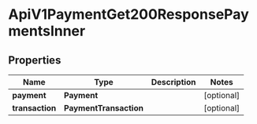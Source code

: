 

# ApiV1PaymentGet200ResponsePaymentsInner


## Properties

| Name | Type | Description | Notes |
|------------ | ------------- | ------------- | -------------|
|**payment** | **Payment** |  |  [optional] |
|**transaction** | **PaymentTransaction** |  |  [optional] |



